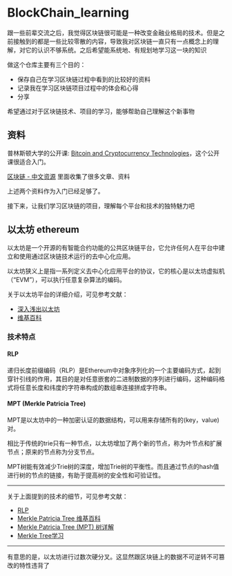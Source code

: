 # BlockChain_learning
跟一些前辈交流之后，我觉得区块链很可能是一种改变金融业格局的技术。但是之前接触到的都是一些比较零散的内容，导致我对区块链一直只有一点概念上的理解，对它的认识不够系统。之后希望能系统地、有规划地学习这一块的知识

做这个仓库主要有三个目的：
- 保存自己在学习区块链过程中看到的比较好的资料
- 记录我在学习区块链项目过程中的体会和心得
- 分享

希望通过对于区块链技术、项目的学习，能够帮助自己理解这个新事物

## 资料
普林斯顿大学的公开课: [Bitcoin and Cryptocurrency Technologies](https://www.coursera.org/learn/cryptocurrency/home/welcome)，这个公开课很适合入门。

[区块链 - 中文资源](https://github.com/LiuBoyu/blockchain)  里面收集了很多文章、资料

上述两个资料作为入门已经足够了。

接下来，让我们学习区块链的项目，理解每个平台和技术的独特魅力吧




## 以太坊 ethereum
以太坊是一个开源的有智能合约功能的公共区块链平台，它允许任何人在平台中建立和使用通过区块链技术运行的去中心化应用。

以太坊狭义上是指一系列定义去中心化应用平台的协议，它的核心是以太坊虚拟机（“EVM”），可以执行任意复杂算法的编码。

关于以太坊平台的详细介绍，可见参考文献：
- [深入浅出以太坊](http://www.gxn.io/files/book/shenruqianchuyitaifang.pdf)
- [维基百科](https://zh.wikipedia.org/wiki/%E4%BB%A5%E5%A4%AA%E5%9D%8A)

### 技术特点
#### RLP
递归长度前缀编码（RLP）是Ethereum中对象序列化的一个主要编码方式，起到穿针引线的作用，其目的是对任意嵌套的二进制数据的序列进行编码，这种编码格式将任意长度和纬度的字符串构成的数组串连接拼成字符串。


#### MPT (Merkle Patricia Tree)
MPT是以太坊中的一种加密认证的数据结构，可以用来存储所有的(key，value)对。

相比于传统的trie只有一种节点，以太坊增加了两个新的节点，称为叶节点和扩展节点；原来的节点称为分支节点。

MPT树能有效减少Trie树的深度，增加Trie树的平衡性。而且通过节点的hash值进行树的节点的链接，有助于提高树的安全性和可验证性。


---


关于上面提到的技术的细节，可见参考文献：
- [RLP](https://github.com/ethereum/wiki/wiki/%5B%E4%B8%AD%E6%96%87%5D-RLP)
- [Merkle Patricia Tree 维基百科](https://github.com/ethereum/wiki/wiki/Patricia-Tree)
- [Merkle Patricia Tree (MPT) 树详解](http://www.cnblogs.com/fengzhiwu/p/5584809.html)
- [Merkle Tree学习](http://www.cnblogs.com/fengzhiwu/p/5524324.html)

---
有意思的是，以太坊进行过数次硬分叉。这显然跟区块链上的数据不可逆转不可篡改的特性违背了